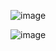 ![image](https://github.com/yuuksibunta/Ninth-Assignment/assets/148073110/0b6ca6f0-ec11-454c-9994-2563b6226fcb)

![image](https://github.com/yuuksibunta/Ninth-Assignment/assets/148073110/f442b1bb-4a94-40e7-8b42-d262e82026e8)

